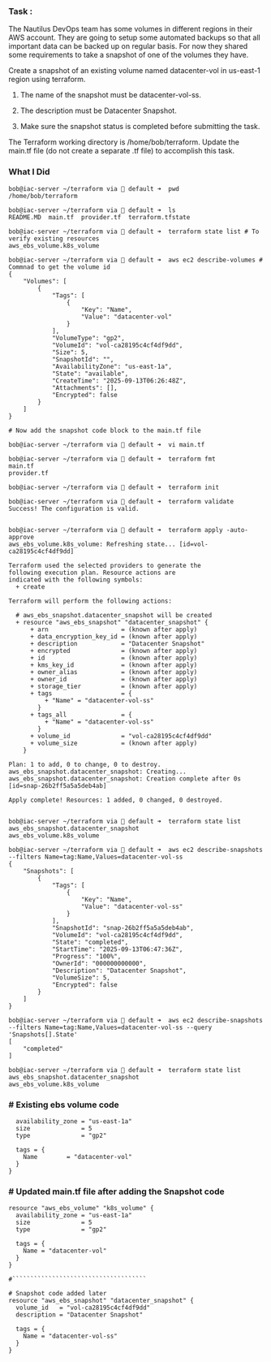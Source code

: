 ### Task :

The Nautilus DevOps team has some volumes in different regions in their AWS account. They are going to setup some automated backups so that all important data can be backed up on regular basis. For now they shared some requirements to take a snapshot of one of the volumes they have.

Create a snapshot of an existing volume named datacenter-vol in us-east-1 region using terraform.

1) The name of the snapshot must be datacenter-vol-ss.

2) The description must be Datacenter Snapshot.

3) Make sure the snapshot status is completed before submitting the task.

The Terraform working directory is /home/bob/terraform. Update the main.tf file (do not create a separate .tf file) to accomplish this task.


### What I Did

```
bob@iac-server ~/terraform via 💠 default ➜  pwd
/home/bob/terraform

bob@iac-server ~/terraform via 💠 default ➜  ls
README.MD  main.tf  provider.tf  terraform.tfstate

bob@iac-server ~/terraform via 💠 default ➜  terraform state list # To verify existing resources
aws_ebs_volume.k8s_volume

bob@iac-server ~/terraform via 💠 default ➜  aws ec2 describe-volumes # Commnad to get the volume id
{
    "Volumes": [
        {
            "Tags": [
                {
                    "Key": "Name",
                    "Value": "datacenter-vol"
                }
            ],
            "VolumeType": "gp2",
            "VolumeId": "vol-ca28195c4cf4df9dd",
            "Size": 5,
            "SnapshotId": "",
            "AvailabilityZone": "us-east-1a",
            "State": "available",
            "CreateTime": "2025-09-13T06:26:48Z",
            "Attachments": [],
            "Encrypted": false
        }
    ]
}

# Now add the snapshot code block to the main.tf file

bob@iac-server ~/terraform via 💠 default ➜  vi main.tf 
 
bob@iac-server ~/terraform via 💠 default ➜  terraform fmt
main.tf
provider.tf

bob@iac-server ~/terraform via 💠 default ➜  terraform init

bob@iac-server ~/terraform via 💠 default ➜  terraform validate
Success! The configuration is valid.


bob@iac-server ~/terraform via 💠 default ➜  terraform apply -auto-approve
aws_ebs_volume.k8s_volume: Refreshing state... [id=vol-ca28195c4cf4df9dd]

Terraform used the selected providers to generate the
following execution plan. Resource actions are
indicated with the following symbols:
  + create

Terraform will perform the following actions:

  # aws_ebs_snapshot.datacenter_snapshot will be created
  + resource "aws_ebs_snapshot" "datacenter_snapshot" {
      + arn                    = (known after apply)
      + data_encryption_key_id = (known after apply)
      + description            = "Datacenter Snapshot"
      + encrypted              = (known after apply)
      + id                     = (known after apply)
      + kms_key_id             = (known after apply)
      + owner_alias            = (known after apply)
      + owner_id               = (known after apply)
      + storage_tier           = (known after apply)
      + tags                   = {
          + "Name" = "datacenter-vol-ss"
        }
      + tags_all               = {
          + "Name" = "datacenter-vol-ss"
        }
      + volume_id              = "vol-ca28195c4cf4df9dd"
      + volume_size            = (known after apply)
    }

Plan: 1 to add, 0 to change, 0 to destroy.
aws_ebs_snapshot.datacenter_snapshot: Creating...
aws_ebs_snapshot.datacenter_snapshot: Creation complete after 0s [id=snap-26b2ff5a5a5deb4ab]

Apply complete! Resources: 1 added, 0 changed, 0 destroyed.


bob@iac-server ~/terraform via 💠 default ➜  terraform state list
aws_ebs_snapshot.datacenter_snapshot
aws_ebs_volume.k8s_volume

bob@iac-server ~/terraform via 💠 default ➜  aws ec2 describe-snapshots --filters Name=tag:Name,Values=datacenter-vol-ss
{
    "Snapshots": [
        {
            "Tags": [
                {
                    "Key": "Name",
                    "Value": "datacenter-vol-ss"
                }
            ],
            "SnapshotId": "snap-26b2ff5a5a5deb4ab",
            "VolumeId": "vol-ca28195c4cf4df9dd",
            "State": "completed",
            "StartTime": "2025-09-13T06:47:36Z",
            "Progress": "100%",
            "OwnerId": "000000000000",
            "Description": "Datacenter Snapshot",
            "VolumeSize": 5,
            "Encrypted": false
        }
    ]
}

bob@iac-server ~/terraform via 💠 default ➜  aws ec2 describe-snapshots --filters Name=tag:Name,Values=datacenter-vol-ss --query 'Snapshots[].State'
[
    "completed"
]

bob@iac-server ~/terraform via 💠 default ➜  terraform state list
aws_ebs_snapshot.datacenter_snapshot
aws_ebs_volume.k8s_volume

```
### # Existing ebs volume code
```
  availability_zone = "us-east-1a"
  size              = 5
  type              = "gp2"

  tags = {
    Name        = "datacenter-vol"
  }
}
```
### # Updated main.tf file after adding the Snapshot code
```
resource "aws_ebs_volume" "k8s_volume" {
  availability_zone = "us-east-1a"
  size              = 5
  type              = "gp2"

  tags = {
    Name = "datacenter-vol"
  }
}

#`````````````````````````````````````

# Snapshot code added later
resource "aws_ebs_snapshot" "datacenter_snapshot" {
  volume_id   = "vol-ca28195c4cf4df9dd"
  description = "Datacenter Snapshot"

  tags = {
    Name = "datacenter-vol-ss"
  }
}

```
